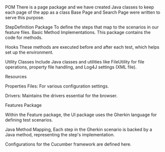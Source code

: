 POM
There is a page package and we have created Java classes to keep each page of the app as a class Base Page and Search Page were written to serve this purpose. 

StepDefinition Package
To define the steps that map to the scenarios in our feature files. Basic Method Implementations. This package contains the code for methods.

Hooks
These methods are executed before and after each test, which helps set up the environment.

Utility Classes
Include Java classes and utilities like FileUtility for file operations, property file handling, and Log4J settings (XML file).

Resources

Properties Files: For various configuration settings.

Drivers: Maintains the drivers essential for the browser.

Features Package

Within the Feature package, the UI package uses the Gherkin language for defining test scenarios.

Java Method Mapping, Each step in the Gherkin scenario is backed by a Java method, representing the step's implementation.

Configurations for the Cucumber framework are defined here.
